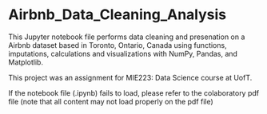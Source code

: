# Airbnb_Data_Cleaning_Analysis

This Jupyter notebook file performs data cleaning and presenation on a Airbnb dataset based in Toronto, Ontario, Canada using functions, imputations, calculations and visualizations with NumPy, Pandas, and Matplotlib.

This project was an assignment for MIE223: Data Science course at UofT.

If the notebook file (.ipynb) fails to load, please refer to the colaboratory pdf file (note that all content may not load properly on the pdf file)
